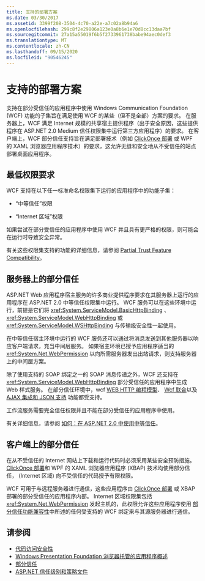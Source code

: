 ```yaml
---
title: 支持的部署方案
ms.date: 03/30/2017
ms.assetid: 3399f208-3504-4c70-a22e-a7c02a8b94a6
ms.openlocfilehash: 299c8f2e29806a123e0a8b6e1e70d8cc13daa7bf
ms.sourcegitcommit: 27a15a55019f6b5f2733961738babe94aec0def3
ms.translationtype: MT
ms.contentlocale: zh-CN
ms.lasthandoff: 09/15/2020
ms.locfileid: "90546245"
---
```

# <a name="supported-deployment-scenarios"></a>支持的部署方案

支持在部分受信任的应用程序中使用 Windows Communication Foundation (WCF) 功能的子集旨在满足使用 WCF 的某些（但不是全部）方案的要求。 在服务器上，WCF 满足 Internet 规模的共享宿主提供程序（出于安全原因，这些提供程序在 ASP.NET 2.0 Medium 信任权限集中运行第三方应用程序）的要求。 在客户端上，WCF 部分信任支持旨在满足部署技术（例如 [ClickOnce 部署](/visualstudio/deployment/clickonce-security-and-deployment) 或 WPF 的 XAML 浏览器应用程序技术）的要求，这允许无缝和安全地从不受信任的站点部署桌面应用程序。

## <a name="minimum-permission-requirements"></a>最低权限要求

WCF 支持在以下任一标准命名权限集下运行的应用程序中的功能子集：

- “中等信任”权限

- “Internet 区域”权限

如果尝试在部分受信任的应用程序中使用 WCF 并且具有更严格的权限，则可能会在运行时导致安全异常。

有关这些权限集支持的功能的详细信息，请参阅 [Partial Trust Feature Compatibility](partial-trust-feature-compatibility.md)。

## <a name="partial-trust-on-the-server"></a>服务器上的部分信任

ASP.NET Web 应用程序宿主服务的许多商业提供程序要求在其服务器上运行的应用程序在 ASP.NET 2.0 中等信任权限集中运行。 WCF 服务可以在这些环境中运行，前提是它们将 <xref:System.ServiceModel.BasicHttpBinding> 、 <xref:System.ServiceModel.WebHttpBinding> 或 <xref:System.ServiceModel.WSHttpBinding> 与传输级安全性一起使用。

在中等信任宿主环境中运行的 WCF 服务还可以通过将消息发送到其他服务器以响应客户端请求，充当中间层服务。 如果宿主环境已授予应用程序适当的 <xref:System.Net.WebPermission> 以向所需服务器发出出站请求，则支持服务器上的中间层方案。

除了使用支持的 SOAP 绑定之一的 SOAP 消息传递之外，WCF 还支持在 <xref:System.ServiceModel.WebHttpBinding> 部分受信任的应用程序中生成 Web 样式服务。 在部分信任环境中，wcf [WEB HTTP 编程模型](wcf-web-http-programming-model.md)、 [Wcf 联合](wcf-syndication.md)以及 [AJAX 集成和 JSON 支持](ajax-integration-and-json-support.md) 功能都受支持。

工作流服务需要完全信任权限并且不能在部分受信任的应用程序中使用。

有关详细信息，请参阅 [如何：在 ASP.NET 2.0 中使用中等信任](/previous-versions/msp-n-p/ff648344(v=pandp.10))。

## <a name="partial-trust-on-the-client"></a>客户端上的部分信任

在从不受信任的 Internet 网站上下载和运行代码时必须采用某些安全预防措施。 [ClickOnce 部署](/visualstudio/deployment/clickonce-security-and-deployment)和 WPF 的 XAML 浏览器应用程序 (XBAP) 技术均使用部分信任， (Internet 区域) 向不受信任的代码授予有限权限。

WCF 可用于与远程服务器进行通信，这些应用程序由 [ClickOnce 部署](/visualstudio/deployment/clickonce-security-and-deployment) 或 XBAP 部署的部分受信任的应用程序内部。 Internet 区域权限集包括 <xref:System.Net.WebPermission> 发起主机的，此权限允许这些应用程序使用 [部分信任功能兼容性](partial-trust-feature-compatibility.md)中所述的任何受支持的 WCF 绑定来与其源服务器进行通信。

## <a name="see-also"></a>请参阅

- [代码访问安全性](../../misc/code-access-security.md)
- [Windows Presentation Foundation 浏览器托管的应用程序概述](/dotnet/desktop/wpf/app-development/wpf-xaml-browser-applications-overview)
- [部分信任](partial-trust.md)
- [ASP.NET 信任级别和策略文件](/previous-versions/wyts434y(v=vs.140))
